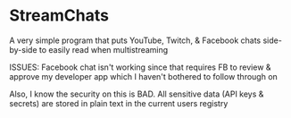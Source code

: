# StreamChats
A very simple program that puts YouTube, Twitch, &amp; Facebook chats side-by-side to easily read when multistreaming

ISSUES:
Facebook chat isn't working since that requires FB to review & approve my developer app which I haven't bothered to follow through on

Also, I know the security on this is BAD. All sensitive data (API keys & secrets) are stored in plain text in the current users registry
